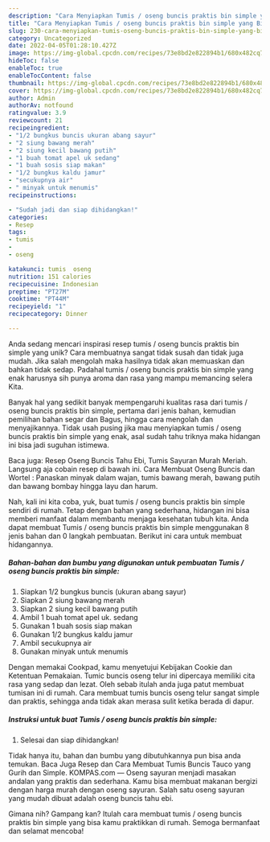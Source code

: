 ```yaml
---
description: "Cara Menyiapkan Tumis / oseng buncis praktis bin simple yang Bisa Manjain Lidah"
title: "Cara Menyiapkan Tumis / oseng buncis praktis bin simple yang Bisa Manjain Lidah"
slug: 230-cara-menyiapkan-tumis-oseng-buncis-praktis-bin-simple-yang-bisa-manjain-lidah
category: Uncategorized
date: 2022-04-05T01:28:10.427Z
image: https://img-global.cpcdn.com/recipes/73e8bd2e822894b1/680x482cq70/tumis-oseng-buncis-praktis-bin-simple-foto-resep-utama.jpg
hideToc: false
enableToc: true
enableTocContent: false
thumbnail: https://img-global.cpcdn.com/recipes/73e8bd2e822894b1/680x482cq70/tumis-oseng-buncis-praktis-bin-simple-foto-resep-utama.jpg
cover: https://img-global.cpcdn.com/recipes/73e8bd2e822894b1/680x482cq70/tumis-oseng-buncis-praktis-bin-simple-foto-resep-utama.jpg
author: Admin
authorAv: notfound
ratingvalue: 3.9
reviewcount: 21
recipeingredient:
- "1/2 bungkus buncis ukuran abang sayur"
- "2 siung bawang merah"
- "2 siung kecil bawang putih"
- "1 buah tomat apel uk sedang"
- "1 buah sosis siap makan"
- "1/2 bungkus kaldu jamur"
- "secukupnya air"
- " minyak untuk menumis"
recipeinstructions:

- "Sudah jadi dan siap dihidangkan!"
categories:
- Resep
tags:
- tumis
- 
- oseng

katakunci: tumis  oseng 
nutrition: 151 calories
recipecuisine: Indonesian
preptime: "PT27M"
cooktime: "PT44M"
recipeyield: "1"
recipecategory: Dinner

---
```





Anda sedang mencari inspirasi resep tumis / oseng buncis praktis bin simple yang unik? Cara membuatnya sangat tidak susah dan tidak juga mudah. Jika salah mengolah maka hasilnya tidak akan memuaskan dan bahkan tidak sedap. Padahal tumis / oseng buncis praktis bin simple yang enak harusnya sih punya aroma dan rasa yang mampu memancing selera Kita.





Banyak hal yang sedikit banyak mempengaruhi kualitas rasa dari tumis / oseng buncis praktis bin simple, pertama dari jenis bahan, kemudian pemilihan bahan segar dan Bagus, hingga cara mengolah dan menyajikannya. Tidak usah pusing jika mau menyiapkan tumis / oseng buncis praktis bin simple yang enak,      asal sudah tahu triknya maka hidangan ini bisa jadi suguhan istimewa.














Baca juga: Resep Oseng Buncis Tahu Ebi, Tumis Sayuran Murah Meriah. Langsung aja cobain resep di bawah ini. Cara Membuat Oseng Buncis dan Wortel : Panaskan minyak dalam wajan, tumis bawang merah, bawang putih dan bawang bombay hingga layu dan harum.






Nah, kali ini kita coba, yuk, buat tumis / oseng buncis praktis bin simple sendiri di rumah. Tetap dengan bahan yang sederhana, hidangan ini bisa memberi manfaat dalam membantu menjaga kesehatan tubuh kita. Anda dapat membuat Tumis / oseng buncis praktis bin simple menggunakan 8 jenis bahan dan 0 langkah pembuatan. Berikut ini cara untuk membuat hidangannya.

<!--inarticleads1-->

##### Bahan-bahan dan bumbu yang digunakan untuk pembuatan Tumis / oseng buncis praktis bin simple:

1. Siapkan 1/2 bungkus buncis (ukuran abang sayur)
1. Siapkan 2 siung bawang merah
1. Siapkan 2 siung kecil bawang putih
1. Ambil 1 buah tomat apel uk. sedang
1. Gunakan 1 buah sosis siap makan
1. Gunakan 1/2 bungkus kaldu jamur
1. Ambil secukupnya air
1. Gunakan  minyak untuk menumis


Dengan memakai Cookpad, kamu menyetujui Kebijakan Cookie dan Ketentuan Pemakaian. Tumic buncis oseng telur ini dipercaya memiliki cita rasa yang sedap dan lezat. Oleh sebab itulah anda juga patut membuat tumisan ini di rumah. Cara membuat tumis buncis oseng telur sangat simple dan praktis, sehingga anda tidak akan merasa sulit ketika berada di dapur. 

<!--inarticleads2-->

##### Instruksi untuk buat Tumis / oseng buncis praktis bin simple:


1. Selesai dan siap dihidangkan!

Tidak hanya itu, bahan dan bumbu yang dibutuhkannya pun bisa anda temukan. Baca Juga Resep dan Cara Membuat Tumis Buncis Tauco yang Gurih dan Simple. KOMPAS.com — Oseng sayuran menjadi masakan andalan yang praktis dan sederhana. Kamu bisa membuat makanan bergizi dengan harga murah dengan oseng sayuran. Salah satu oseng sayuran yang mudah dibuat adalah oseng buncis tahu ebi. 

Gimana nih? Gampang kan? Itulah cara membuat tumis / oseng buncis praktis bin simple yang bisa kamu praktikkan di rumah. Semoga bermanfaat dan selamat mencoba!
